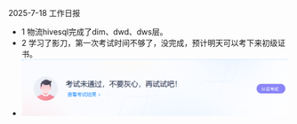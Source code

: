  2025-7-18 工作日报
 * 1 物流hivesql完成了dim、dwd、dws层。
 * 2 学习了影刀，第一次考试时间不够了，没完成，预计明天可以考下来初级证书。
 * ![img.png](imgs/img.png)